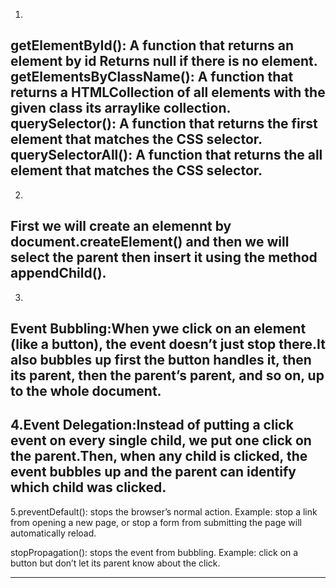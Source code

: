 1.
getElementById():
A function that returns an element by id 
Returns null if there is no element.
getElementsByClassName():
A function that returns a HTMLCollection of all elements with the given class
its arraylike collection.
querySelector():
A function that returns the first element that matches the CSS selector.
querySelectorAll():
A function that returns the all element that matches the CSS selector.
---
2.
First we will create an elemennt by document.createElement() and then we will select the parent then insert it using the  method appendChild().
---
3.
Event Bubbling:When ywe click on an element (like a button), the event doesn’t just stop there.It also bubbles up first the button handles it, then its parent, then the parent’s parent, and so on, up to the whole document.
---
4.Event Delegation:Instead of putting a click event on every single child, we put one click on the parent.Then, when any child is clicked, the event bubbles up and the parent can identify which child was clicked.
---
5.preventDefault(): stops the browser’s normal action.
Example: stop a link from opening a new page, or stop a form from submitting the page will automatically reload.

stopPropagation(): stops the event from bubbling.
Example: click on a button but don’t let its parent know about the click.

---

